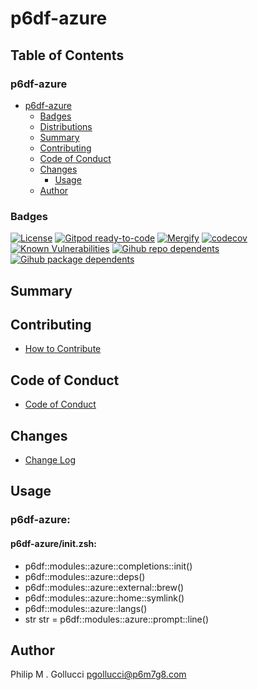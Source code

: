 # p6df-azure

## Table of Contents


### p6df-azure
- [p6df-azure](#p6df-azure)
  - [Badges](#badges)
  - [Distributions](#distributions)
  - [Summary](#summary)
  - [Contributing](#contributing)
  - [Code of Conduct](#code-of-conduct)
  - [Changes](#changes)
    - [Usage](#usage)
  - [Author](#author)

### Badges

[![License](https://img.shields.io/badge/License-Apache%202.0-yellowgreen.svg)](https://opensource.org/licenses/Apache-2.0)
[![Gitpod ready-to-code](https://img.shields.io/badge/Gitpod-ready--to--code-blue?logo=gitpod)](https://gitpod.io/#https://github.com/p6m7g8/p6df-azure)
[![Mergify](https://img.shields.io/endpoint.svg?url=https://gh.mergify.io/badges/p6m7g8/p6df-azure/&style=flat)](https://mergify.io)
[![codecov](https://codecov.io/gh/p6m7g8/p6df-azure/branch/master/graph/badge.svg?token=14Yj1fZbew)](https://codecov.io/gh/p6m7g8/p6df-azure)
[![Known Vulnerabilities](https://snyk.io/test/github/p6m7g8/p6df-azure/badge.svg?targetFile=package.json)](https://snyk.io/test/github/p6m7g8/p6df-azure?targetFile=package.json)
[![Gihub repo dependents](https://badgen.net/github/dependents-repo/p6m7g8/p6df-azure)](https://github.com/p6m7g8/p6df-azure/network/dependents?dependent_type=REPOSITORY)
[![Gihub package dependents](https://badgen.net/github/dependents-pkg/p6m7g8/p6df-azure)](https://github.com/p6m7g8/p6df-azure/network/dependents?dependent_type=PACKAGE)

## Summary

## Contributing

- [How to Contribute](CONTRIBUTING.md)

## Code of Conduct

- [Code of Conduct](https://github.com/p6m7g8/.github/blob/master/CODE_OF_CONDUCT.md)

## Changes

- [Change Log](CHANGELOG.md)

## Usage

### p6df-azure:

#### p6df-azure/init.zsh:

- p6df::modules::azure::completions::init()
- p6df::modules::azure::deps()
- p6df::modules::azure::external::brew()
- p6df::modules::azure::home::symlink()
- p6df::modules::azure::langs()
- str str = p6df::modules::azure::prompt::line()



## Author

Philip M . Gollucci <pgollucci@p6m7g8.com>
